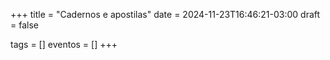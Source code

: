 +++
title = "Cadernos e apostilas"
date = 2024-11-23T16:46:21-03:00
draft = false

tags = []
eventos = []
+++
